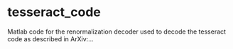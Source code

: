 # tesseract_code
Matlab code for the renormalization decoder used to decode the tesseract code as described in ArXiv:...
